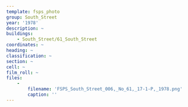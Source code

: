 ```yaml
---
template: fsps_photo
group: South_Street
year: '1978'
description: ~
buildings:
    - South_Street/61_South_Street
coordinates: ~
heading: ~
classification: ~
section: ~
cell: ~
film_roll: ~
files:
    -
        filename: 'FSPS_South_Street_006,_No_61,_17-1-P,_1978.png'
        caption: ''
---
```

